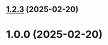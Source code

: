 ## [1.2.3](https://github.com/AlievRuslan-rudn/git-extended/compare/1.0.0...1.2.3) (2025-02-20)



# 1.0.0 (2025-02-20)



